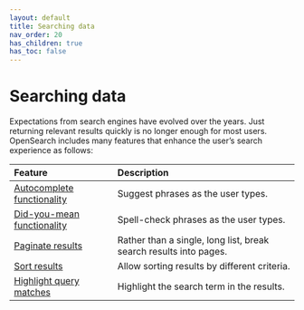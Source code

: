 ```yaml
---
layout: default
title: Searching data
nav_order: 20
has_children: true
has_toc: false
---
```


# Searching data

Expectations from search engines have evolved over the years. Just returning relevant results quickly is no longer enough for most users. OpenSearch includes many features that enhance the user’s search experience as follows:

Feature | Description
:--- | :---
[Autocomplete functionality]({{site.url}}{{site.baseurl}}/opensearch/search/autocomplete) | Suggest phrases as the user types.
[Did-you-mean functionality]({{site.url}}{{site.baseurl}}/opensearch/search/autocomplete) | Spell-check phrases as the user types.
[Paginate results]({{site.url}}{{site.baseurl}}/opensearch/search/paginate) |  Rather than a single, long list, break search results into pages.
[Sort results]({{site.url}}{{site.baseurl}}/opensearch/search/sort) | Allow sorting results by different criteria.
[Highlight query matches]({{site.url}}{{site.baseurl}}/opensearch/search/highlight) | Highlight the search term in the results.
